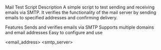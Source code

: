 Mail Test Script
Description
A simple script to test sending and receiving emails via SMTP. It verifies the functionality of the mail server by sending emails to specified addresses and confirming delivery.

Features
Sends and verifies emails via SMTP
Supports multiple domains and email addresses
Easy to configure and use


<email_address> <smtp_server> <password>
